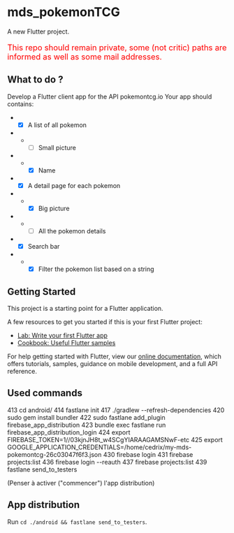 # mds_pokemonTCG

A new Flutter project.

<p style="font-size: 18px ; color: red;">
This repo should remain private, some (not critic) paths are informed as well as some mail addresses.
</p>

## What to do ?

Develop a Flutter client app for the API
pokemontcg.io
Your app should contains:
* * [x] A list of all pokemon
* * * [ ] Small picture
* * * [x] Name
* * [x] A detail page for each pokemon
* * * [x] Big picture
* * * [ ] All the pokemon details
* * [x] Search bar
* * * [x] Filter the pokemon list based on a string

## Getting Started

This project is a starting point for a Flutter application.

A few resources to get you started if this is your first Flutter project:

- [Lab: Write your first Flutter app](https://flutter.dev/docs/get-started/codelab)
- [Cookbook: Useful Flutter samples](https://flutter.dev/docs/cookbook)

For help getting started with Flutter, view our
[online documentation](https://flutter.dev/docs), which offers tutorials,
samples, guidance on mobile development, and a full API reference.

## Used commands 

  413  cd android/
  414  fastlane init
  417  ./gradlew --refresh-dependencies
  420  sudo gem install bundler
  422  sudo fastlane add_plugin firebase_app_distribution
  423  bundle exec fastlane run firebase_app_distribution_login
  424  export FIREBASE_TOKEN=1//03kjnJH8t_w4SCgYIARAAGAMSNwF-etc
  425  export GOOGLE_APPLICATION_CREDENTIALS=/home/cedrix/my-mds-pokemontcg-26c03047f6f3.json
  430  firebase login
  431  firebase projects:list
  436  firebase login --reauth
  437  firebase projects:list
  439  fastlane send_to_testers

  (Penser à activer ("commencer") l'app distribution)

  ## App distribution

  Run `cd ./android && fastlane send_to_testers`. 